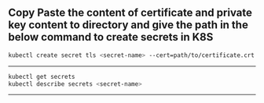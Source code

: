 ## Copy Paste the content of certificate and private key content to directory and give the path in the below command to create secrets in K8S

```bash
kubectl create secret tls <secret-name> --cert=path/to/certificate.crt --key=path/to/private.key --namespace=default
```

---

```bash
kubectl get secrets 
kubectl describe secrets <secret-name>
```

---


